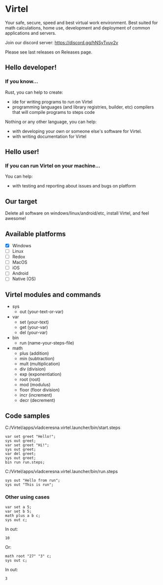 # Virtel

Your safe, secure, speed and best virtual work environment. Best suited for math calculations, home use, development and deployment of common applications and servers.

Join our discord server: https://discord.gg/hNSyTvuy2v

Please see last releases on Releases page.

## Hello developer!
### If you know...

Rust, you can help to create:
- ide for writing programs to run on Virtel
- programming languages (and library registries, builder, etc) compilers that will compile programs to steps code

Nothing or any other language, you can help:
- with developing your own or someone else's software for Virtel.
- with writing documentation for Virtel

## Hello user!
### If you can run Virtel on your machine...

You can help:
- with testing and reporting about issues and bugs on platform

## Our target
Delete all software on windows/linux/android/etc, install Virtel, and feel awesome!

## Available platforms
- [x] Windows
- [ ] Linux
- [ ] Redox
- [ ] MacOS
- [ ] iOS
- [ ] Android
- [ ] Native (OS)

## Virtel modules and commands
- sys
  - out (your-text-or-var)
- var
  - set (your-text)
  - get (your-var)
  - del (your-var)
- bin
  - run (name-your-steps-file)
- math
  - plus (addition)
  - min (subtraction)
  - mult (multiplication)
  - div (division)
  - exp (exponentiation)
  - root (root)
  - mod (modulus)
  - floor (floor division)
  - incr (increment)
  - decr (decrement)

## Code samples

C:/Virtel/apps/vladceresna.virtel.launcher/bin/start.steps
```
var set greet "Hello!";
sys out greet;
var set greet "Hi!";
sys out greet;
var del greet;
sys out greet;
bin run run.steps;
```

C:/Virtel/apps/vladceresna.virtel.launcher/bin/run.steps
```
sys out "Hello from run";
sys out "This is run";
```


### Other using cases
```
var set a 5;
var set b 5;
math plus a b c;
sys out c;
```

In out:
```
10
```
Or:
```
math root "27" "3" c;
sys out c;
```

In out:
```
3
```
